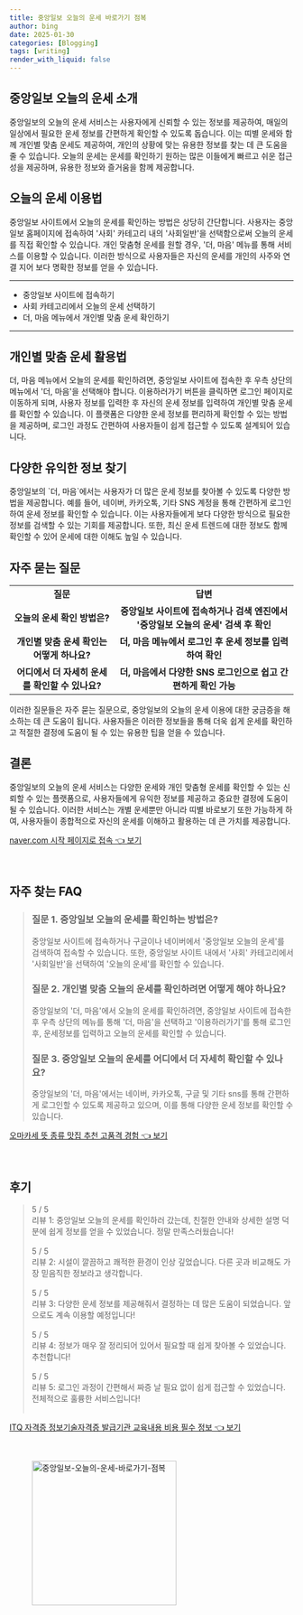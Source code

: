 ```yaml
---
title: 중앙일보 오늘의 운세 바로가기 점복
author: bing
date: 2025-01-30
categories: [Blogging]
tags: [writing]
render_with_liquid: false
---
```



<h2 id='중앙일보_오늘의_운세_소개'>중앙일보 오늘의 운세 소개</h2>

<p>중앙일보의 오늘의 운세 서비스는 사용자에게 신뢰할 수 있는 정보를 제공하여, 매일의 일상에서 필요한 운세 정보를 간편하게 확인할 수 있도록 돕습니다. 이는 띠별 운세와 함께 개인별 맞춤 운세도 제공하여, 개인의 상황에 맞는 유용한 정보를 찾는 데 큰 도움을 줄 수 있습니다. 오늘의 운세는 운세를 확인하기 원하는 많은 이들에게 빠르고 쉬운 접근성을 제공하며, 유용한 정보와 즐거움을 함께 제공합니다.</p>

<h2 id='운세_이용법'>오늘의 운세 이용법</h2>

<p>중앙일보 사이트에서 오늘의 운세를 확인하는 방법은 상당히 간단합니다. 사용자는 중앙일보 홈페이지에 접속하여 '사회' 카테고리 내의 '사회일반'을 선택함으로써 오늘의 운세를 직접 확인할 수 있습니다. 개인 맞춤형 운세를 원할 경우, '더, 마음' 메뉴를 통해 서비스를 이용할 수 있습니다. 이러한 방식으로 사용자들은 자신의 운세를 개인의 사주와 연결 지어 보다 명확한 정보를 얻을 수 있습니다.</p>

<hr />

<ul>
    <li>중앙일보 사이트에 접속하기</li>
    <li>사회 카테고리에서 오늘의 운세 선택하기</li>
    <li>더, 마음 메뉴에서 개인별 맞춤 운세 확인하기</li>
</ul>

<hr />

<h2 id='개인별_맞춤_운세_활용법'>개인별 맞춤 운세 활용법</h2>

<p>더, 마음 메뉴에서 오늘의 운세를 확인하려면, 중앙일보 사이트에 접속한 후 우측 상단의 메뉴에서 '더, 마음'을 선택해야 합니다. 이용하러가기 버튼을 클릭하면 로그인 페이지로 이동하게 되며, 사용자 정보를 입력한 후 자신의 운세 정보를 입력하여 개인별 맞춤 운세를 확인할 수 있습니다. 이 플랫폼은 다양한 운세 정보를 편리하게 확인할 수 있는 방법을 제공하며, 로그인 과정도 간편하여 사용자들이 쉽게 접근할 수 있도록 설계되어 있습니다.</p>

<h2 id='유익한_정보_찾기'>다양한 유익한 정보 찾기</h2>

<p>중앙일보의 `더, 마음`에서는 사용자가 더 많은 운세 정보를 찾아볼 수 있도록 다양한 방법을 제공합니다. 예를 들어, 네이버, 카카오톡, 기타 SNS 계정을 통해 간편하게 로그인하여 운세 정보를 확인할 수 있습니다. 이는 사용자들에게 보다 다양한 방식으로 필요한 정보를 검색할 수 있는 기회를 제공합니다. 또한, 최신 운세 트렌드에 대한 정보도 함께 확인할 수 있어 운세에 대한 이해도 높일 수 있습니다.</p>

<h2 id='자주_묻는_질문'>자주 묻는 질문</h2>

<table>
    <tr>
        <td style="text-align: center; height: 17px;"><b>질문</b></td>
        <td style="text-align: center; height: 17px;"><b>답변</b></td>
    </tr>
    <tr>
        <td style="text-align: center; height: 17px;"><b>오늘의 운세 확인 방법은?</b></td>
        <td style="text-align: center; height: 17px;"><b>중앙일보 사이트에 접속하거나 검색 엔진에서 '중앙일보 오늘의 운세' 검색 후 확인</b></td>
    </tr>
    <tr>
        <td style="text-align: center; height: 17px;"><b>개인별 맞춤 운세 확인는 어떻게 하나요?</b></td>
        <td style="text-align: center; height: 17px;"><b>더, 마음 메뉴에서 로그인 후 운세 정보를 입력하여 확인</b></td>
    </tr>
    <tr>
        <td style="text-align: center; height: 17px;"><b>어디에서 더 자세히 운세를 확인할 수 있나요?</b></td>
        <td style="text-align: center; height: 17px;"><b>더, 마음에서 다양한 SNS 로그인으로 쉽고 간편하게 확인 가능</b></td>
    </tr>
</table>

<p>이러한 질문들은 자주 묻는 질문으로, 중앙일보의 오늘의 운세 이용에 대한 궁금증을 해소하는 데 큰 도움이 됩니다. 사용자들은 이러한 정보들을 통해 더욱 쉽게 운세를 확인하고 적절한 결정에 도움이 될 수 있는 유용한 팁을 얻을 수 있습니다.</p>

<h2 id='결론'>결론</h2>

<p>중앙일보의 오늘의 운세 서비스는 다양한 운세와 개인 맞춤형 운세를 확인할 수 있는 신뢰할 수 있는 플랫폼으로, 사용자들에게 유익한 정보를 제공하고 중요한 결정에 도움이 될 수 있습니다. 이러한 서비스는 개별 운세뿐만 아니라 띠별 바로보기 또한 가능하게 하여, 사용자들이 종합적으로 자신의 운세를 이해하고 활용하는 데 큰 가치를 제공합니다.</p>


<p><a class="click-button" title="naver.com 시작 페이지로 접속" href="https://adkhouse.github.io/posts/naver.com-%EC%8B%9C%EC%9E%91-%ED%8E%98%EC%9D%B4%EC%A7%80%EB%A1%9C-%EC%A0%91%EC%86%8D/" rel="dofollow">naver.com 시작 페이지로 접속 👈 보기</a></p><br>
<h2 id='자주_찾는_FAQ'>자주 찾는 FAQ</h2>
<div itemscope="" itemtype="https://schema.org/FAQPage"> 
<blockquote> 
<div itemscope="" itemprop="mainEntity" itemtype="https://schema.org/Question"> 
<h3 itemprop="name">질문 1. 중앙일보 오늘의 운세를 확인하는 방법은?</h3> 
<div itemscope="" itemprop="acceptedAnswer" itemtype="https://schema.org/Answer"> 
<span itemprop="text"> 
<p>중앙일보 사이트에 접속하거나 구글이나 네이버에서 '중앙일보 오늘의 운세'를 검색하여 접속할 수 있습니다. 또한, 중앙일보 사이트 내에서 '사회' 카테고리에서 '사회일반'을 선택하여 '오늘의 운세'를 확인할 수 있습니다.</p> 
</span> 
</div> 
</div> 

<div itemscope="" itemprop="mainEntity" itemtype="https://schema.org/Question"> 
<h3 itemprop="name">질문 2. 개인별 맞춤 오늘의 운세를 확인하려면 어떻게 해야 하나요?</h3> 
<div itemscope="" itemprop="acceptedAnswer" itemtype="https://schema.org/Answer"> 
<span itemprop="text"> 
<p>중앙일보의 '더, 마음'에서 오늘의 운세를 확인하려면, 중앙일보 사이트에 접속한 후 우측 상단의 메뉴를 통해 '더, 마음'을 선택하고 '이용하러가기'를 통해 로그인 후, 운세정보를 입력하고 오늘의 운세를 확인할 수 있습니다.</p> 
</span> 
</div> 
</div> 

<div itemscope="" itemprop="mainEntity" itemtype="https://schema.org/Question"> 
<h3 itemprop="name">질문 3. 중앙일보 오늘의 운세를 어디에서 더 자세히 확인할 수 있나요?</h3> 
<div itemscope="" itemprop="acceptedAnswer" itemtype="https://schema.org/Answer"> 
<span itemprop="text"> 
<p>중앙일보의 '더, 마음'에서는 네이버, 카카오톡, 구글 및 기타 sns를 통해 간편하게 로그인할 수 있도록 제공하고 있으며, 이를 통해 다양한 운세 정보를 확인할 수 있습니다.</p> 
</span> 
</div> 
</div> 

</blockquote> 
</div>
<p><a class="click-button" title="오마카세 뜻 종류 맛집 추천 고품격 경험" href="https://adkhouse.github.io/posts/%EC%98%A4%EB%A7%88%EC%B9%B4%EC%84%B8-%EB%9C%BB-%EC%A2%85%EB%A5%98-%EB%A7%9B%EC%A7%91-%EC%B6%94%EC%B2%9C-%EA%B3%A0%ED%92%88%EA%B2%A9-%EA%B2%BD%ED%97%98/" rel="dofollow">오마카세 뜻 종류 맛집 추천 고품격 경험 👈 보기</a></p><br>
<h2 id='후기'>후기</h2>
<div itemscope itemtype="https://schema.org/Product">
  <blockquote>
  <div itemprop="review" itemscope itemtype="https://schema.org/Review">
      <div itemprop="reviewRating" itemscope itemtype="https://schema.org/Rating"> <span itemprop="ratingValue">5</span> / <span itemprop="bestRating">5</span> </div>
      <span itemprop="reviewBody">리뷰 1: 중앙일보 오늘의 운세를 확인하러 갔는데, 친절한 안내와 상세한 설명 덕분에 쉽게 정보를 얻을 수 있었습니다. 정말 만족스러웠습니다!</span>
  </div>
  <br>
  <div itemprop="review" itemscope itemtype="https://schema.org/Review">
      <div itemprop="reviewRating" itemscope itemtype="https://schema.org/Rating"> <span itemprop="ratingValue">5</span> / <span itemprop="bestRating">5</span> </div>
      <span itemprop="reviewBody">리뷰 2: 시설이 깔끔하고 쾌적한 환경이 인상 깊었습니다. 다른 곳과 비교해도 가장 믿음직한 정보라고 생각합니다.</span>
  </div>
  <br>
  <div itemprop="review" itemscope itemtype="https://schema.org/Review">
      <div itemprop="reviewRating" itemscope itemtype="https://schema.org/Rating"> <span itemprop="ratingValue">5</span> / <span itemprop="bestRating">5</span> </div>
      <span itemprop="reviewBody">리뷰 3: 다양한 운세 정보를 제공해줘서 결정하는 데 많은 도움이 되었습니다. 앞으로도 계속 이용할 예정입니다!</span>
  </div>
  <br>
  <div itemprop="review" itemscope itemtype="https://schema.org/Review">
      <div itemprop="reviewRating" itemscope itemtype="https://schema.org/Rating"> <span itemprop="ratingValue">5</span> / <span itemprop="bestRating">5</span> </div>
      <span itemprop="reviewBody">리뷰 4: 정보가 매우 잘 정리되어 있어서 필요할 때 쉽게 찾아볼 수 있었습니다. 추천합니다!</span>
  </div>
  <br>
  <div itemprop="review" itemscope itemtype="https://schema.org/Review">
      <div itemprop="reviewRating" itemscope itemtype="https://schema.org/Rating"> <span itemprop="ratingValue">5</span> / <span itemprop="bestRating">5</span> </div>
      <span itemprop="reviewBody">리뷰 5: 로그인 과정이 간편해서 짜증 날 필요 없이 쉽게 접근할 수 있었습니다. 전체적으로 훌륭한 서비스입니다!</span>
  </div>
  <br>
  </blockquote>
</div>
<p><a class="click-button" title="ITQ 자격증 정보기술자격증 발급기관 교육내용 비용 필수 정보" href="https://adkhouse.github.io/posts/ITQ-%EC%9E%90%EA%B2%A9%EC%A6%9D-%EC%A0%95%EB%B3%B4%EA%B8%B0%EC%88%A0%EC%9E%90%EA%B2%A9%EC%A6%9D-%EB%B0%9C%EA%B8%89%EA%B8%B0%EA%B4%80-%EA%B5%90%EC%9C%A1%EB%82%B4%EC%9A%A9-%EB%B9%84%EC%9A%A9-%ED%95%84%EC%88%98-%EC%A0%95%EB%B3%B4/" rel="dofollow">ITQ 자격증 정보기술자격증 발급기관 교육내용 비용 필수 정보 👈 보기</a></p><br>
<figure class="image"><img src="https://adkhouse.github.io/assets/img/thumbnail/중앙일보-오늘의-운세-바로가기-점복.webp" alt="중앙일보-오늘의-운세-바로가기-점복" width="256" height="256"></figure>